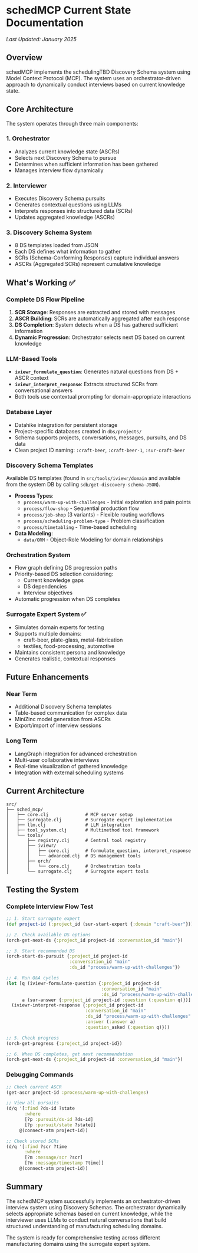 # schedMCP Current State Documentation

*Last Updated: January 2025*

## Overview

schedMCP implements the schedulingTBD Discovery Schema system using Model Context Protocol (MCP). The system uses an orchestrator-driven approach to dynamically conduct interviews based on current knowledge state.

## Core Architecture

The system operates through three main components:

### 1. Orchestrator
- Analyzes current knowledge state (ASCRs)
- Selects next Discovery Schema to pursue
- Determines when sufficient information has been gathered
- Manages interview flow dynamically

### 2. Interviewer
- Executes Discovery Schema pursuits
- Generates contextual questions using LLMs
- Interprets responses into structured data (SCRs)
- Updates aggregated knowledge (ASCRs)

### 3. Discovery Schema System
- 8 DS templates loaded from JSON
- Each DS defines what information to gather
- SCRs (Schema-Conforming Responses) capture individual answers
- ASCRs (Aggregated SCRs) represent cumulative knowledge

## What's Working ✅

### Complete DS Flow Pipeline
1. **SCR Storage**: Responses are extracted and stored with messages
2. **ASCR Building**: SCRs are automatically aggregated after each response
3. **DS Completion**: System detects when a DS has gathered sufficient information
4. **Dynamic Progression**: Orchestrator selects next DS based on current knowledge

### LLM-Based Tools
- **`iviewr_formulate_question`**: Generates natural questions from DS + ASCR context
- **`iviewr_interpret_response`**: Extracts structured SCRs from conversational answers
- Both tools use contextual prompting for domain-appropriate interactions

### Database Layer
- Datahike integration for persistent storage
- Project-specific databases created in `dbs/projects/`
- Schema supports projects, conversations, messages, pursuits, and DS data
- Clean project ID naming: `:craft-beer`, `:craft-beer-1`, `:sur-craft-beer`

### Discovery Schema Templates
Available DS templates (found in `src/tools/iviewr/domain` and available from the system DB by calling `sdb/get-discovery-schema-JSON`).
- **Process Types**:
  - `process/warm-up-with-challenges` - Initial exploration and pain points
  - `process/flow-shop` - Sequential production flow
  - `process/job-shop` (3 variants) - Flexible routing workflows
  - `process/scheduling-problem-type` - Problem classification
  - `process/timetabling` - Time-based scheduling
- **Data Modeling**:
  - `data/ORM` - Object-Role Modeling for domain relationships

### Orchestration System
- Flow graph defining DS progression paths
- Priority-based DS selection considering:
  - Current knowledge gaps
  - DS dependencies
  - Interview objectives
- Automatic progression when DS completes

### Surrogate Expert System ✅
- Simulates domain experts for testing
- Supports multiple domains:
  - craft-beer, plate-glass, metal-fabrication
  - textiles, food-processing, automotive
- Maintains consistent persona and knowledge
- Generates realistic, contextual responses

## Future Enhancements

### Near Term
- Additional Discovery Schema templates
- Table-based communication for complex data
- MiniZinc model generation from ASCRs
- Export/import of interview sessions

### Long Term
- LangGraph integration for advanced orchestration
- Multi-user collaborative interviews
- Real-time visualization of gathered knowledge
- Integration with external scheduling systems

## Current Architecture

```
src/
├── sched_mcp/
│   ├── core.clj              # MCP server setup
│   ├── surrogate.clj         # Surrogate expert implementation
│   ├── llm.clj               # LLM integration
│   ├── tool_system.clj       # Multimethod tool framework
│   └── tools/
│       ├── registry.clj      # Central tool registry
│       ├── iviewr/
│       │   ├── core.clj      # formulate_question, interpret_response
│       │   └── advanced.clj  # DS management tools
│       ├── orch/
│       │   └── core.clj      # Orchestration tools
│       └── surrogate.clj     # Surrogate expert tools
```

## Testing the System

### Complete Interview Flow Test
```clojure
;; 1. Start surrogate expert
(def project-id (:project_id (sur-start-expert {:domain "craft-beer"})))

;; 2. Check available DS options
(orch-get-next-ds {:project_id project-id :conversation_id "main"})

;; 3. Start recommended DS
(orch-start-ds-pursuit {:project_id project-id
                        :conversation_id "main"
                        :ds_id "process/warm-up-with-challenges"})

;; 4. Run Q&A cycles
(let [q (iviewr-formulate-question {:project_id project-id
                                    :conversation_id "main"
                                    :ds_id "process/warm-up-with-challenges"})
      a (sur-answer {:project_id project-id :question (:question q)})]
  (iviewr-interpret-response {:project_id project-id
                              :conversation_id "main"
                              :ds_id "process/warm-up-with-challenges"
                              :answer (:answer a)
                              :question_asked (:question q)}))

;; 5. Check progress
(orch-get-progress {:project_id project-id})

;; 6. When DS completes, get next recommendation
(orch-get-next-ds {:project_id project-id :conversation_id "main"})
```

### Debugging Commands
```clojure
;; Check current ASCR
(get-ascr project-id :process/warm-up-with-challenges)

;; View all pursuits
(d/q '[:find ?ds-id ?state
       :where
       [?p :pursuit/ds-id ?ds-id]
       [?p :pursuit/state ?state]]
     @(connect-atm project-id))

;; Check stored SCRs
(d/q '[:find ?scr ?time
       :where
       [?m :message/scr ?scr]
       [?m :message/timestamp ?time]]
     @(connect-atm project-id))
```

## Summary

The schedMCP system successfully implements an orchestrator-driven interview system using Discovery Schemas. The orchestrator dynamically selects appropriate schemas based on current knowledge, while the interviewer uses LLMs to conduct natural conversations that build structured understanding of manufacturing scheduling domains.

The system is ready for comprehensive testing across different manufacturing domains using the surrogate expert system.
